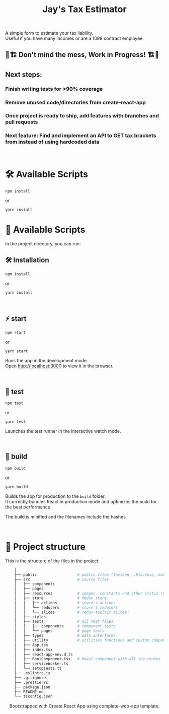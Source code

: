 <h1 align="center">Jay's Tax Estimator</h1>

<br />

A simple form to estimate your tax liability.\
Useful if you have many incomes or are a 1099 contract employee.

## 🚧🏗  Don't mind the mess, Work in Progress!  🏗🚧

## Next steps:
### Finish writing tests for >90% coverage
### Remove unused code/directories from create-react-app
### Once project is ready to ship, add features with branches and pull requests
   ### Next feature: Find and implement an API to GET tax brackets from instead of using hardcoded data

<br />

# 🛠 Available Scripts

```
npm install
```

or

```
yarn install
```

# 🚀 Available Scripts

In the project directory, you can run:

## 🛠 Installation


```
npm install
```
or

```
yarn install
```
<br />

## ⚡️ start

```
npm start
```

or

```
yarn start
```

Runs the app in the development mode.\
Open [http://localhost:3000](http://localhost:3000) to view it in the browser.

<br />

## 🧪 test

```
npm test
```

or

```
yarn test
```

Launches the test runner in the interactive watch mode.

<br />

## 🦾 build

```
npm build
```

or

```
yarn build
```

Builds the app for production to the `build` folder.\
It correctly bundles React in production mode and optimizes the build for the best performance.

The build is minified and the filenames include the hashes.

<br />

# 🧬 Project structure

This is the structure of the files in the project:

```sh
    │
    ├── public                  # public files (favicon, .htaccess, manifest, ...)
    ├── src                     # source files
    │   ├── components
    │   ├── pages
    │   ├── resources           # images, constants and other static resources
    │   ├── store               # Redux store
    │   │   ├── actions         # store's actions
    │   │   └── reducers        # store's reducers
    │   │   └── slices          # redux-toolkit slices
    │   ├── styles
    │   ├── tests               # all test files
    │   │   ├── components      # component tests
    │   │   └── pages           # page tests
    │   ├── types               # data interfaces
    │   ├── utility             # utilities functions and custom components
    │   ├── App.tsx
    │   ├── index.tsx
    │   ├── react-app-env.d.ts
    │   ├── RootComponent.tsx   # React component with all the routes
    │   ├── serviceWorker.ts
    │   └── setupTests.ts
    ├── .eslintrc.js
    ├── .gitignore
    ├── .prettierrc
    ├── package.json
    ├── README.md
    └── tsconfig.json
```

<p align="center">Bootstrapped with Create React App using complete-web-app template.</p>
